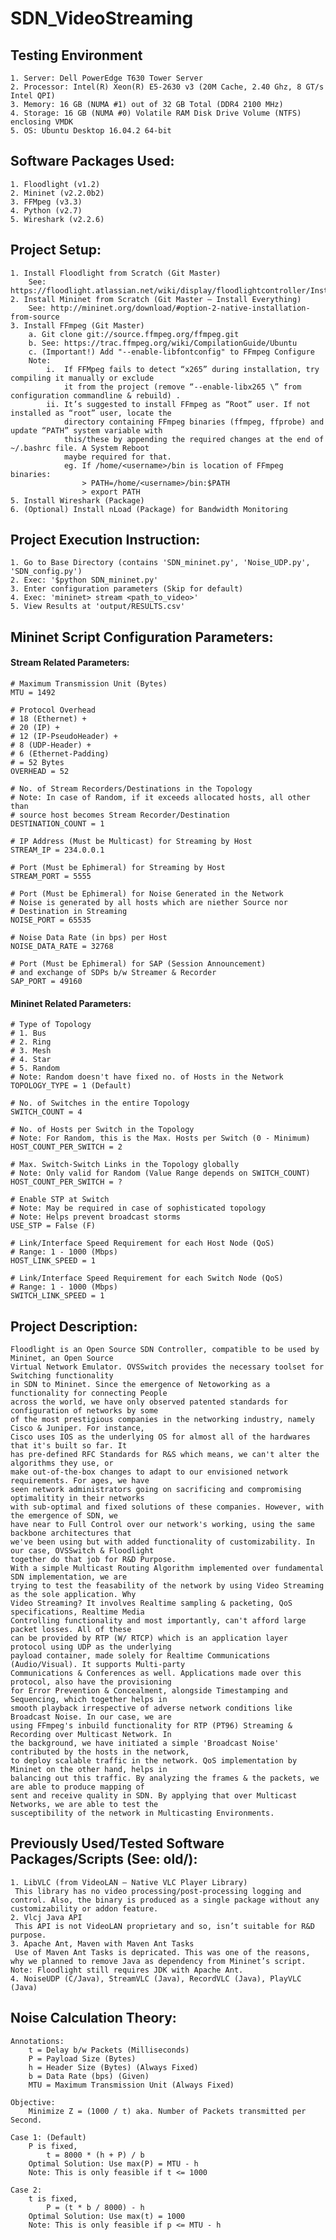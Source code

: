 # SDN_VideoStreaming

## Testing Environment

	1. Server: Dell PowerEdge T630 Tower Server
	2. Processor: Intel(R) Xeon(R) E5-2630 v3 (20M Cache, 2.40 Ghz, 8 GT/s Intel QPI)
	3. Memory: 16 GB (NUMA #1) out of 32 GB Total (DDR4 2100 MHz)
	4. Storage: 16 GB (NUMA #0) Volatile RAM Disk Drive Volume (NTFS) enclosing VMDK
	5. OS: Ubuntu Desktop 16.04.2 64-bit

## Software Packages Used:

	1. Floodlight (v1.2)
	2. Mininet (v2.2.0b2)
	3. FFMpeg (v3.3)
	4. Python (v2.7)
	5. Wireshark (v2.2.6)

## Project Setup:

	1. Install Floodlight from Scratch (Git Master)
		See: https://floodlight.atlassian.net/wiki/display/floodlightcontroller/Installation+Guide
	2. Install Mininet from Scratch (Git Master – Install Everything)
		See: http://mininet.org/download/#option-2-native-installation-from-source
	3. Install FFmpeg (Git Master)
		a. Git clone git://source.ffmpeg.org/ffmpeg.git
		b. See: https://trac.ffmpeg.org/wiki/CompilationGuide/Ubuntu
		c. (Important!) Add "--enable-libfontconfig" to FFmpeg Configure
		Note: 
			i.	If FFMpeg fails to detect “x265” during installation, try compiling it manually or exclude
				it from the project (remove “--enable-libx265 \” from configuration commandline & rebuild) .
			ii.	It’s suggested to install FFmpeg as “Root” user. If not installed as “root” user, locate the
				directory containing FFmpeg binaries (ffmpeg, ffprobe) and update “PATH” system variable with
				this/these by appending the required changes at the end of ~/.bashrc file. A System Reboot
				maybe required for that.
				eg. If /home/<username>/bin is location of FFmpeg binaries:
					> PATH=/home/<username>/bin:$PATH
					> export PATH
	5. Install Wireshark (Package)
	6. (Optional) Install nLoad (Package) for Bandwidth Monitoring

## Project Execution Instruction:

	1. Go to Base Directory (contains 'SDN_mininet.py', 'Noise_UDP.py', 'SDN_config.py')
	2. Exec: '$python SDN_mininet.py'
	3. Enter configuration parameters (Skip for default)
	4. Exec: 'mininet> stream <path_to_video>'
	5. View Results at 'output/RESULTS.csv'

## Mininet Script Configuration Parameters:

#### Stream Related Parameters:
  
	# Maximum Transmission Unit (Bytes)
	MTU = 1492

	# Protocol Overhead
	# 18 (Ethernet) +
	# 20 (IP) +
	# 12 (IP-PseudoHeader) +
	# 8 (UDP-Header) +
	# 6 (Ethernet-Padding)
	# = 52 Bytes
	OVERHEAD = 52

	# No. of Stream Recorders/Destinations in the Topology
	# Note: In case of Random, if it exceeds allocated hosts, all other than
	# source host becomes Stream Recorder/Destination
	DESTINATION_COUNT = 1

	# IP Address (Must be Multicast) for Streaming by Host
	STREAM_IP = 234.0.0.1

	# Port (Must be Ephimeral) for Streaming by Host
	STREAM_PORT = 5555

	# Port (Must be Ephimeral) for Noise Generated in the Network
	# Noise is generated by all hosts which are niether Source nor
	# Destination in Streaming
	NOISE_PORT = 65535

	# Noise Data Rate (in bps) per Host
	NOISE_DATA_RATE = 32768
	
	# Port (Must be Ephimeral) for SAP (Session Announcement)
	# and exchange of SDPs b/w Streamer & Recorder
	SAP_PORT = 49160

#### Mininet Related Parameters:

	# Type of Topology
	# 1. Bus
	# 2. Ring
	# 3. Mesh
	# 4. Star
	# 5. Random
	# Note: Random doesn't have fixed no. of Hosts in the Network
	TOPOLOGY_TYPE = 1 (Default)

	# No. of Switches in the entire Topology
	SWITCH_COUNT = 4

	# No. of Hosts per Switch in the Topology
	# Note: For Random, this is the Max. Hosts per Switch (0 - Minimum)
	HOST_COUNT_PER_SWITCH = 2

	# Max. Switch-Switch Links in the Topology globally
	# Note: Only valid for Random (Value Range depends on SWITCH_COUNT)
	HOST_COUNT_PER_SWITCH = ?

	# Enable STP at Switch
	# Note: May be required in case of sophisticated topology
	# Note: Helps prevent broadcast storms
	USE_STP = False (F)

	# Link/Interface Speed Requirement for each Host Node (QoS)
	# Range: 1 - 1000 (Mbps)
	HOST_LINK_SPEED = 1

	# Link/Interface Speed Requirement for each Switch Node (QoS)
	# Range: 1 - 1000 (Mbps)
	SWITCH_LINK_SPEED = 1

## Project Description:

	Floodlight is an Open Source SDN Controller, compatible to be used by Mininet, an Open Source 
	Virtual Network Emulator. OVSSwitch provides the necessary toolset for Switching functionality 
	in SDN to Mininet. Since the emergence of Netoworking as a functionality for connecting People 
	across the world, we have only observed patented standards for configuration of networks by some 
	of the most prestigious companies in the networking industry, namely Cisco & Juniper. For instance, 
	Cisco uses IOS as the underlying OS for almost all of the hardwares that it's built so far. It 
	has pre-defined RFC Standards for R&S which means, we can't alter the algorithms they use, or 
	make out-of-the-box changes to adapt to our envisioned network requirements. For ages, we have 
	seen network administrators going on sacrificing and compromising optimalitity in their networks 
	with sub-optimal and fixed solutions of these companies. However, with the emergence of SDN, we 
	have near to Full Control over our network's working, using the same backbone architectures that 
	we've been using but with added functionality of customizability. In our case, OVSSwitch & Floodlight 
	together do that job for R&D Purpose. 
	With a simple Multicast Routing Algorithm implemented over fundamental SDN implementation, we are 
	trying to test the feasability of the network by using Video Streaming as the sole application. Why 
	Video Streaming? It involves Realtime sampling & packeting, QoS specifications, Realtime Media 
	Controlling functionality and most importantly, can't afford large packet losses. All of these
	can be provided by RTP (W/ RTCP) which is an application layer protocol using UDP as the underlying 
	payload container, made solely for Realtime Communications (Audio/Visual). It supports Multi-party 
	Communications & Conferences as well. Applications made over this protocol, also have the provisioning 
	for Error Prevention & Concealment, alongside Timestamping and Sequencing, which together helps in 
	smooth playback irrespective of adverse network conditions like Broadcast Noise. In our case, we are 
	using FFmpeg's inbuild functionality for RTP (PT96) Streaming & Recording over Multicast Network. In 
	the background, we have initiated a simple 'Broadcast Noise' contributed by the hosts in the network, 
	to deploy scalable traffic in the network. QoS implementation by Mininet on the other hand, helps in 
	balancing out this traffic. By analyzing the frames & the packets, we are able to produce mapping of 
	sent and receive quality in SDN. By applying that over Multicast Networks, we are able to test the 
	susceptibility of the network in Multicasting Environments.

## Previously Used/Tested Software Packages/Scripts (See: old/):

	1. LibVLC (from VideoLAN – Native VLC Player Library)
	 This library has no video processing/post-processing logging and control. Also, the binary is produced as a single package without any customizability or addon feature.
	2. Vlcj Java API
	 This API is not VideoLAN proprietary and so, isn’t suitable for R&D purpose.
	3. Apache Ant, Maven with Maven Ant Tasks
	 Use of Maven Ant Tasks is depricated. This was one of the reasons, why we planned to remove Java as dependency from Mininet’s script. Note: Floodlight still requires JDK with Apache Ant.
	4. NoiseUDP (C/Java), StreamVLC (Java), RecordVLC (Java), PlayVLC (Java)

## Noise Calculation Theory:

	Annotations:
		t = Delay b/w Packets (Milliseconds)
		P = Payload Size (Bytes)
		h = Header Size (Bytes) (Always Fixed)
		b = Data Rate (bps) (Given)
		MTU = Maximum Transmission Unit (Always Fixed)
	
	Objective:
		Minimize Z = (1000 / t) aka. Number of Packets transmitted per Second.
	
	Case 1: (Default)
		P is fixed,
			t = 8000 * (h + P) / b
		Optimal Solution: Use max(P) = MTU - h
		Note: This is only feasible if t <= 1000
	
	Case 2:
		t is fixed,
			P = (t * b / 8000) - h
		Optimal Solution: Use max(t) = 1000
		Note: This is only feasible if p <= MTU - h
